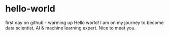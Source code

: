 # hello-world
first day on github - warming up
Hello world!
I am on my journey to become data scientist, AI & machine learning expert.
Nice to meet you.
